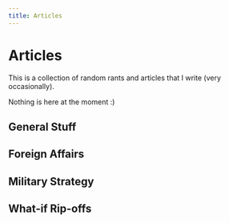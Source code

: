 ```yaml
---
title: Articles
---
```

# Articles
This is a collection of random rants and articles that I write (very occasionally).

Nothing is here at the moment :)


## General Stuff







## Foreign Affairs






## Military Strategy







## What-if Rip-offs





















